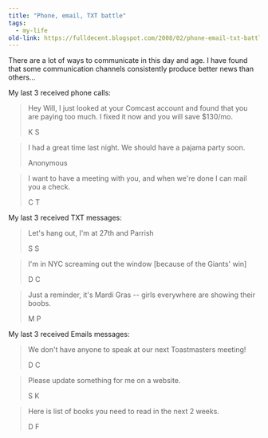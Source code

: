 ```yaml
---
title: "Phone, email, TXT battle"
tags:
  - my-life
old-link: https://fulldecent.blogspot.com/2008/02/phone-email-txt-battle.html
---
```


There are a lot of ways to communicate in this day and age. I have found that some communication channels consistently produce better news than others...

My last 3 received phone calls:

> Hey Will, I just looked at your Comcast account and found that you are paying too much. I fixed it now and you will save $130/mo.
>
> K S

> I had a great time last night. We should have a pajama party soon.
>
> Anonymous

> I want to have a meeting with you, and when we're done I can mail you a check.
>
> C T

My last 3 received TXT messages:

> Let's hang out, I'm at 27th and Parrish
>
> S S

> I'm in NYC screaming out the window [because of the Giants' win]
>
> D C

> Just a reminder, it's Mardi Gras -- girls everywhere are showing their boobs.
>
> M P

My last 3 received Emails messages:

> We don't have anyone to speak at our next Toastmasters meeting!
>
> D C

> Please update something for me on a website.
>
> S K

> Here is list of books you need to read in the next 2 weeks.
>
> D F
